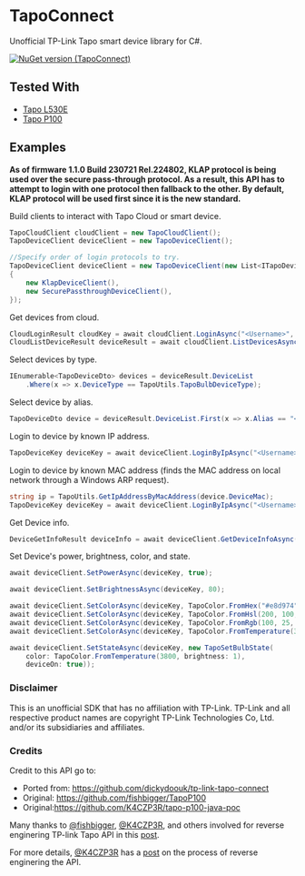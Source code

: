 
# TapoConnect
Unofficial TP-Link Tapo smart device library for C#.

[![NuGet version (TapoConnect)](https://img.shields.io/nuget/v/TapoConnect.svg)](https://www.nuget.org/packages/TapoConnect/)

## Tested With
 * [Tapo L530E](https://www.tapo.com/uk/product/smart-light-bulb/tapo-l530e/)
 * [Tapo P100](https://www.tp-link.com/us/home-networking/smart-plug/tapo-p100/)

## Examples

**As of firmware 1.1.0 Build 230721 Rel.224802, KLAP protocol is being used over the secure pass-through protocol. As a result, this API has to attempt to login with one protocol then fallback to the other. By default, KLAP protocol will be used first since it is the new standard.**

Build clients to interact with Tapo Cloud or smart device.
```cs
TapoCloudClient cloudClient = new TapoCloudClient();
TapoDeviceClient deviceClient = new TapoDeviceClient();

//Specify order of login protocols to try.
TapoDeviceClient deviceClient = new TapoDeviceClient(new List<ITapoDeviceClient>
{
	new KlapDeviceClient(),
	new SecurePassthroughDeviceClient(),
});
```

Get devices from cloud.
```cs
CloudLoginResult cloudKey = await cloudClient.LoginAsync("<Username>", "<Password>");
CloudListDeviceResult deviceResult = await cloudClient.ListDevicesAsync(cloudKey.Token);
```

Select devices by type.
```cs
IEnumerable<TapoDeviceDto> devices = deviceResult.DeviceList
    .Where(x => x.DeviceType == TapoUtils.TapoBulbDeviceType);
```

Select device by alias.
```cs
TapoDeviceDto device = deviceResult.DeviceList.First(x => x.Alias == "<Device Name>")
```

Login to device by known IP address. 
```cs
TapoDeviceKey deviceKey = await deviceClient.LoginByIpAsync("<Username>", "<Password>", "<IpAddress>");
```

Login to device by known MAC address (finds the MAC address on local network through a Windows ARP request).
```cs
string ip = TapoUtils.GetIpAddressByMacAddress(device.DeviceMac);
TapoDeviceKey deviceKey = await deviceClient.LoginByIpAsync("<Username>", "<Password>", ip);
```

Get Device info.
```cs
DeviceGetInfoResult deviceInfo = await deviceClient.GetDeviceInfoAsync(deviceKey);
```

Set Device's power, brightness, color, and state.
```cs
await deviceClient.SetPowerAsync(deviceKey, true);

await deviceClient.SetBrightnessAsync(deviceKey, 80);

await deviceClient.SetColorAsync(deviceKey, TapoColor.FromHex("#e8d974"));
await deviceClient.SetColorAsync(deviceKey, TapoColor.FromHsl(200, 100, 100));
await deviceClient.SetColorAsync(deviceKey, TapoColor.FromRgb(100, 25, 32));
await deviceClient.SetColorAsync(deviceKey, TapoColor.FromTemperature(3500));

await deviceClient.SetStateAsync(deviceKey, new TapoSetBulbState(
    color: TapoColor.FromTemperature(3800, brightness: 1),
    deviceOn: true));
```

### Disclaimer
This is an unofficial SDK that has no affiliation with TP-Link.
TP-Link and all respective product names are copyright TP-Link Technologies Co, Ltd. and/or its subsidiaries and affiliates.

### Credits

Credit to this API go to:
* Ported from: https://github.com/dickydoouk/tp-link-tapo-connect
* Original: https://github.com/fishbigger/TapoP100
* Original:https://github.com/K4CZP3R/tapo-p100-java-poc

Many thanks to [@fishbigger](https://github.com/fishbigger), [@K4CZP3R](https://github.com/K4CZP3R), and others involved for reverse enginering TP-link Tapo API in this [post](https://community.home-assistant.io/t/tp-link-tapo-p100/147792).

For more details, [@K4CZP3R](https://github.com/K4CZP3R) has a [post](https://k4czp3r.xyz/reverse-engineering/tp-link/tapo/2020/10/15/reverse-engineering-tp-link-tapo.html) on the process of reverse enginering the API.
